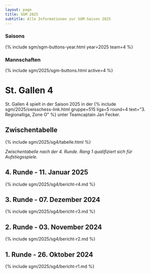 ```yaml
---
layout: page
title: SGM 2025
subtitle: Alle Informationen zur SGM-Saison 2025
---
```


### Saisons

{% include sgm/sgm-buttons-year.html year=2025 team=4 %}

### Mannschaften

{% include sgm/2025/sgm-buttons.html active=4 %}

# St. Gallen 4

St. Gallen 4 spielt in der Saison 2025 in der
{% include sgm/2025/swisschess-link.html gruppe=515 liga=5 round=4 text="3. Regionalliga, Zone O" %} unter Teamcaptain
Jan Fecker.

## Zwischentabelle

{% include sgm/2025/sg4/tabelle.html %}

_Zwischentabelle nach der 4. Runde. Rang 1 qualifiziert sich für Aufstiegsspiele._

## 4. Runde - 11. Januar 2025

{% include sgm/2025/sg4/bericht-r4.md %}

## 3. Runde - 07. Dezember 2024

{% include sgm/2025/sg4/bericht-r3.md %}

## 2. Runde - 03. November 2024

{% include sgm/2025/sg4/bericht-r2.md %}

## 1. Runde - 26. Oktober 2024

{% include sgm/2025/sg4/bericht-r1.md %}

<style>
table th, table td:nth-of-type(4) {
    white-space: nowrap;
}
</style>
